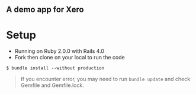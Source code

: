 A demo app for Xero
-------------------

# Setup

* Running on Ruby 2.0.0 with Rails 4.0
* Fork then clone on your local to run the code

`$ bundle install --without production`

>If you encounter error, you may need to run `bundle update` and check Gemfile and Gemfile.lock.

